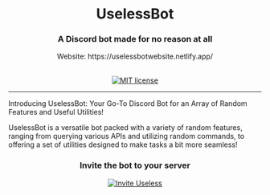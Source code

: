 <h1 align="center">UselessBot</h1>					
<h3 align="center">A Discord bot made for no reason at all</h3>           

<div align="center">
Website: https://uselessbotwebsite.netlify.app/ <br/><br/>

  [![MIT license](https://img.shields.io/badge/License-MIT-blue.svg)](https://raw.githubusercontent.com/Fido2603/WatchDog/master/LICENSE)
</div>

---

Introducing UselessBot: Your Go-To Discord Bot for an Array of Random Features and Useful Utilities!

UselessBot is a versatile bot packed with a variety of random features, ranging from querying various APIs and utilizing random commands, to offering a set of utilities designed to make tasks a bit more seamless!

<div align="center">
<h3>Invite the bot to your server</h3>
  
[![Invite Useless](https://img.shields.io/static/v1?label=Invite&message=Useless&color=7289DA&style=flat&logo=discord&logoColor=7289DA&labelColor=2C2F33)](https://discord.com/oauth2/authorize?client_id=1136071398993961122&permissions=8&scope=bot)
</div>

